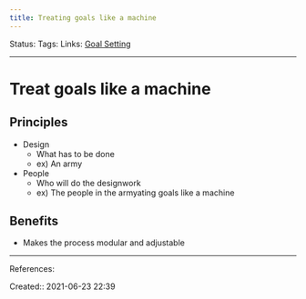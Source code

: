 ```yaml
---
title: Treating goals like a machine
---
```

Status:
Tags: 
Links: [Goal Setting](out/goal-setting.md)
___
# Treat goals like a machine
## Principles
- Design
	- What has to be done
	- ex) An army
- People
	- Who will do the designwork
	- ex) The people in the armyating goals like a machine
## Benefits
- Makes the process modular and adjustable
___
References:

Created:: 2021-06-23 22:39